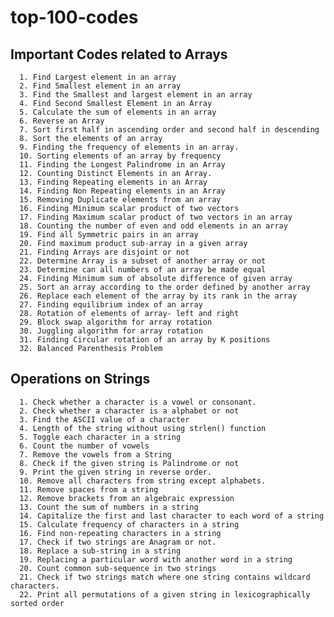 # top-100-codes

## Important Codes related to Arrays
      1. Find Largest element in an array
      2. Find Smallest element in an array
      3. Find the Smallest and largest element in an array
      4. Find Second Smallest Element in an Array
      5. Calculate the sum of elements in an array
      6. Reverse an Array
      7. Sort first half in ascending order and second half in descending
      8. Sort the elements of an array
      9. Finding the frequency of elements in an array.
      10. Sorting elements of an array by frequency
      11. Finding the Longest Palindrome in an Array
      12. Counting Distinct Elements in an Array.
      13. Finding Repeating elements in an Array
      14. Finding Non Repeating elements in an Array
      15. Removing Duplicate elements from an array
      16. Finding Minimum scalar product of two vectors
      17. Finding Maximum scalar product of two vectors in an array
      18. Counting the number of even and odd elements in an array
      19. Find all Symmetric pairs in an array
      20. Find maximum product sub-array in a given array
      21. Finding Arrays are disjoint or not
      22. Determine Array is a subset of another array or not
      23. Determine can all numbers of an array be made equal
      24. Finding Minimum sum of absolute difference of given array
      25. Sort an array according to the order defined by another array
      26. Replace each element of the array by its rank in the array 
      27. Finding equilibrium index of an array
      28. Rotation of elements of array- left and right
      29. Block swap algorithm for array rotation
      30. Juggling algorithm for array rotation
      31. Finding Circular rotation of an array by K positions
      32. Balanced Parenthesis Problem
      
      
      
      
 ## Operations on Strings
      1. Check whether a character is a vowel or consonant.
      2. Check whether a character is a alphabet or not
      3. Find the ASCII value of a character
      4. Length of the string without using strlen() function
      5. Toggle each character in a string
      6. Count the number of vowels
      7. Remove the vowels from a String
      8. Check if the given string is Palindrome or not
      9. Print the given string in reverse order.
      10. Remove all characters from string except alphabets.
      11. Remove spaces from a string
      12. Remove brackets from an algebraic expression
      13. Count the sum of numbers in a string
      14. Capitalize the first and last character to each word of a string
      15. Calculate frequency of characters in a string
      16. Find non-repeating characters in a string
      17. Check if two strings are Anagram or not.
      18. Replace a sub-string in a string
      19. Replacing a particular word with another word in a string
      20. Count common sub-sequence in two strings
      21. Check if two strings match where one string contains wildcard characters.
      22. Print all permutations of a given string in lexicographically sorted order
